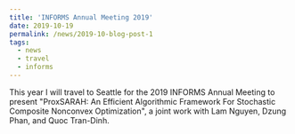 ```yaml
---
title: 'INFORMS Annual Meeting 2019'
date: 2019-10-19
permalink: /news/2019-10-blog-post-1
tags:
  - news
  - travel
  - informs
---
```


This year I will travel to Seattle for the 2019 INFORMS Annual Meeting to present "ProxSARAH: An Efficient Algorithmic Framework For Stochastic Composite Nonconvex Optimization", a joint work with Lam Nguyen, Dzung Phan, and Quoc Tran-Dinh.